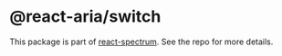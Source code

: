 # @react-aria/switch

This package is part of [react-spectrum](https://github.com/adobe-private/react-spectrum-v3). See the repo for more details.
